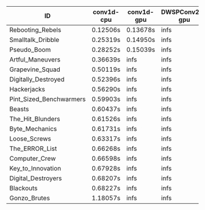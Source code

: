 |ID|conv1d-cpu|conv1d-gpu|DWSPConv2D-gpu|gemm-gpu|avg|
|-|-|-|-|-|-|
|Rebooting_Rebels|0.12506s|0.13678s|infs|2.34215s|infs|
|Smalltalk_Dribble|0.25319s|0.14950s|infs|1.88834s|infs|
|Pseudo_Boom|0.28252s|0.15039s|infs|4.45927s|infs|
|Artful_Maneuvers|0.36639s|infs|infs|4.80088s|infs|
|Grapevine_Squad|0.50119s|infs|infs|4.55624s|infs|
|Digitally_Destroyed|0.52396s|infs|infs|4.78608s|infs|
|Hackerjacks|0.56290s|infs|infs|4.80141s|infs|
|Pint_Sized_Benchwarmers|0.59903s|infs|infs|4.65467s|infs|
|Beasts|0.60437s|infs|infs|4.76322s|infs|
|The_Hit_Blunders|0.61526s|infs|infs|4.80335s|infs|
|Byte_Mechanics|0.61731s|infs|infs|4.58362s|infs|
|Loose_Screws|0.63317s|infs|infs|4.78919s|infs|
|The_ERROR_List|0.66268s|infs|infs|4.75893s|infs|
|Computer_Crew|0.66598s|infs|infs|5.55147s|infs|
|Key_to_Innovation|0.67928s|infs|infs|4.62061s|infs|
|Digital_Destroyers|0.68207s|infs|infs|4.50107s|infs|
|Blackouts|0.68227s|infs|infs|4.41731s|infs|
|Gonzo_Brutes|1.18057s|infs|infs|4.58408s|infs|
